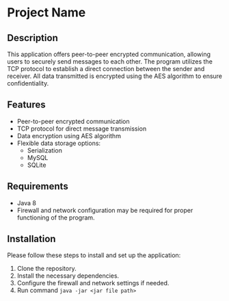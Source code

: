 # Project Name

## Description

This application offers peer-to-peer encrypted communication, allowing users to securely send messages to each other. The program utilizes the TCP protocol to establish a direct connection between the sender and receiver. All data transmitted is encrypted using the AES algorithm to ensure confidentiality.

## Features

- Peer-to-peer encrypted communication
- TCP protocol for direct message transmission
- Data encryption using AES algorithm
- Flexible data storage options:
  - Serialization
  - MySQL
  - SQLite

## Requirements

- Java 8
- Firewall and network configuration may be required for proper functioning of the program.

## Installation

Please follow these steps to install and set up the application:

1. Clone the repository.
2. Install the necessary dependencies.
3. Configure the firewall and network settings if needed.
4. Run command `java -jar <jar file path>`
